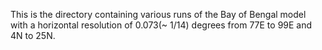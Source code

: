 This is the directory containing various runs of the Bay of Bengal model with a horizontal resolution of 0.073(~ 1/14) degrees from 77E to 99E and 4N to 25N.
